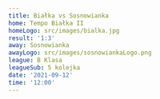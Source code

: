```yaml
---
title: Białka vs Sosnowianka
home: Tempo Białka II
homeLogo: src/images/bialka.jpg
result: '1:3'
away: Sosnowianka
awayLogo: src/images/sosnowiankaLogo.png
league: B Klasa
leagueSub: 5 kolejka
date: '2021-09-12'
time: '12:00'
---
```

